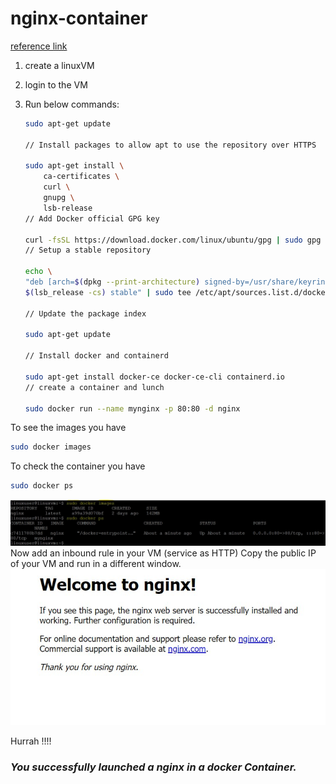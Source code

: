 # nginx-container
[reference link](https://docs.docker.com/engine/install/ubuntu/)
1) create a linuxVM 
2) login to the VM 
3) Run below commands:

    ```bash
    sudo apt-get update

    // Install packages to allow apt to use the repository over HTTPS

    sudo apt-get install \
        ca-certificates \
        curl \
        gnupg \
        lsb-release
    // Add Docker official GPG key

    curl -fsSL https://download.docker.com/linux/ubuntu/gpg | sudo gpg --dearmor -o /usr/share/keyrings/docker-archive-keyring.gpg
    // Setup a stable repository

    echo \
    "deb [arch=$(dpkg --print-architecture) signed-by=/usr/share/keyrings/docker-archive-keyring.gpg] https://download.docker.com/linux/ubuntu \
    $(lsb_release -cs) stable" | sudo tee /etc/apt/sources.list.d/docker.list > /dev/null

    // Update the package index

    sudo apt-get update

    // Install docker and containerd

    sudo apt-get install docker-ce docker-ce-cli containerd.io
    // create a container and lunch

    sudo docker run --name mynginx -p 80:80 -d nginx
    ```
To see the images you have 
```bash
sudo docker images 
```
To check the container you have
```bash
sudo docker ps
```
![check images and containers](docker.jpg)
Now add an inbound rule in your VM (service as HTTP)
Copy the public IP of your VM and run in a different window. \
![nginx](nginx.jpg)

Hurrah !!!! 
### *You successfully launched a nginx in a docker Container.*

